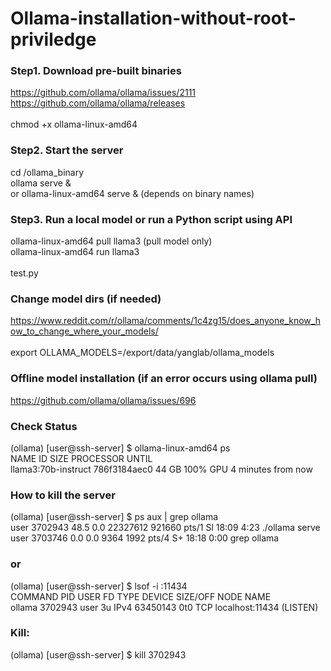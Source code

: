 # Ollama-installation-without-root-priviledge

### Step1. Download pre-built binaries 
https://github.com/ollama/ollama/issues/2111 <br>
https://github.com/ollama/ollama/releases <br>
<br>
chmod +x ollama-linux-amd64<br>

### Step2. Start the server
cd /ollama_binary<br>
ollama serve &<br>
or ollama-linux-amd64 serve & (depends on binary names)<br>

### Step3. Run a local model or run a Python script using API
ollama-linux-amd64 pull llama3 (pull model only)<br>
ollama-linux-amd64 run llama3<br>
<br>
test.py<br>

### Change model dirs (if needed)
https://www.reddit.com/r/ollama/comments/1c4zg15/does_anyone_know_how_to_change_where_your_models/<br>
<br>
export OLLAMA_MODELS=/export/data/yanglab/ollama_models<br>

### Offline model installation (if an error occurs using ollama pull)
https://github.com/ollama/ollama/issues/696 <br>

### Check Status
(ollama) [user@ssh-server] $ ollama-linux-amd64 ps <br>
NAME               	ID          	SIZE 	PROCESSOR	UNTIL              <br>
llama3:70b-instruct	786f3184aec0	44 GB	100% GPU 	4 minutes from now <br>

### How to kill the server
(ollama) [user@ssh-server] $ ps aux | grep ollama <br>
user     3702943 48.5  0.0 22327612 921660 pts/1 Sl   18:09   4:23 ./ollama serve <br>
user     3703746  0.0  0.0   9364  1992 pts/4    S+   18:18   0:00 grep ollama <br>

### or
(ollama) [user@ssh-server] $ lsof -i :11434 <br>
COMMAND     PID  USER   FD   TYPE   DEVICE SIZE/OFF NODE NAME <br>
ollama  3702943 user   3u  IPv4 63450143      0t0  TCP localhost:11434 (LISTEN) <br>

### Kill:
(ollama) [user@ssh-server] $ kill 3702943 <br>
